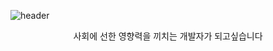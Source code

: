 ![header](https://capsule-render.vercel.app/api?text=TaeYoon)
<p align="center"> 사회에 선한 영향력을 끼치는 개발자가 되고싶습니다 </p>
